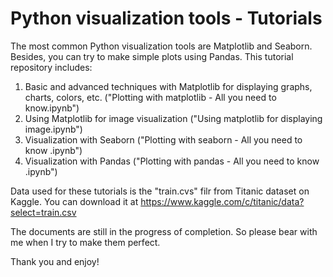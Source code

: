 # Python visualization tools - Tutorials

The most common Python visualization tools are Matplotlib and Seaborn. Besides, you can try to make simple plots using Pandas.
This tutorial repository includes:
1. Basic and advanced techniques with Matplotlib for displaying graphs, charts, colors, etc. ("Plotting with matplotlib - All you need to know.ipynb")
2. Using Matplotlib for image visualization ("Using matplotlib for displaying image.ipynb")
3. Visualization with Seaborn ("Plotting with seaborn  - All you need to know .ipynb")
4. Visualization with Pandas ("Plotting with pandas - All you need to know .ipynb") 

Data used for these tutorials is the "train.cvs" filr from Titanic dataset on Kaggle. You can download it at https://www.kaggle.com/c/titanic/data?select=train.csv

The documents are still in the progress of completion. So please bear with me when I try to make them perfect.

Thank you and enjoy!
